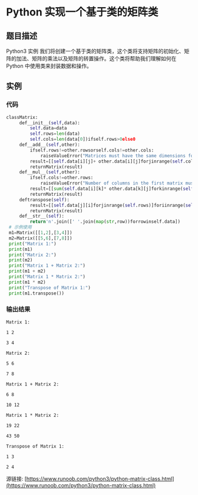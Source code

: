 # Python 实现一个基于类的矩阵类

## 题目描述
Python3 实例
我们将创建一个基于类的矩阵类，这个类将支持矩阵的初始化、矩阵的加法、矩阵的乘法以及矩阵的转置操作。这个类将帮助我们理解如何在 Python 中使用类来封装数据和操作。

## 实例
### 代码
```python
classMatrix:
     def__init__(self,data):
         self.data=data
         self.rows=len(data)
         self.cols=len(data[0])ifself.rows>0else0
     def__add__(self,other):
         ifself.rows!=other.rowsorself.cols!=other.cols:
             raiseValueError("Matrices must have the same dimensions for addition.")
         result=[[self.data[i][j]+ other.data[i][j]forjinrange(self.cols)]foriinrange(self.rows)]
         returnMatrix(result)
     def__mul__(self,other):
         ifself.cols!=other.rows:
             raiseValueError("Number of columns in the first matrix must be equal to the number of rows in the second matrix.")
         result=[[sum(self.data[i][k]* other.data[k][j]forkinrange(self.cols))forjinrange(other.cols)]foriinrange(self.rows)]
         returnMatrix(result)
     deftranspose(self):
         result=[[self.data[j][i]forjinrange(self.rows)]foriinrange(self.cols)]
         returnMatrix(result)
     def__str__(self):
         return'n'.join([' '.join(map(str,row))forrowinself.data])
 # 示例使用
 m1=Matrix([[1,2],[3,4]])
 m2=Matrix([[5,6],[7,8]])
 print("Matrix 1:")
 print(m1)
 print("Matrix 2:")
 print(m2)
 print("Matrix 1 + Matrix 2:")
 print(m1 + m2)
 print("Matrix 1 * Matrix 2:")
 print(m1 * m2)
 print("Transpose of Matrix 1:")
 print(m1.transpose())
```
### 输出结果
```
Matrix 1:
1 2
3 4
Matrix 2:
5 6
7 8
Matrix 1 + Matrix 2:
6 8
10 12
Matrix 1 * Matrix 2:
19 22
43 50
Transpose of Matrix 1:
1 3
2 4
```
源链接: [https://www.runoob.com/python3/python-matrix-class.html](https://www.runoob.com/python3/python-matrix-class.html)